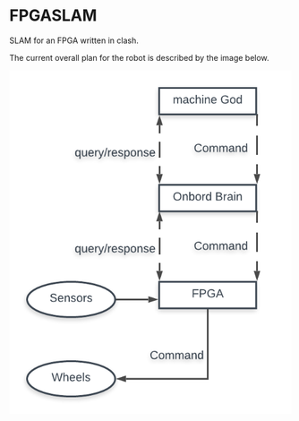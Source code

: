 # FPGASLAM
SLAM for an FPGA written in clash.

The current overall plan for the robot is described by the image below.

![](plan.png)